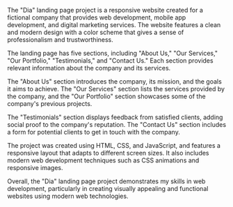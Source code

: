 The "Dia" landing page project is a responsive website created for a fictional company that provides web development, mobile app development, and digital marketing services. The website features a clean and modern design with a color scheme that gives a sense of professionalism and trustworthiness.

The landing page has five sections, including "About Us," "Our Services," "Our Portfolio," "Testimonials," and "Contact Us." Each section provides relevant information about the company and its services.

The "About Us" section introduces the company, its mission, and the goals it aims to achieve. The "Our Services" section lists the services provided by the company, and the "Our Portfolio" section showcases some of the company's previous projects.

The "Testimonials" section displays feedback from satisfied clients, adding social proof to the company's reputation. The "Contact Us" section includes a form for potential clients to get in touch with the company.

The project was created using HTML, CSS, and JavaScript, and features a responsive layout that adapts to different screen sizes. It also includes modern web development techniques such as CSS animations and responsive images.

Overall, the "Dia" landing page project demonstrates my skills in web development, particularly in creating visually appealing and functional websites using modern web technologies.
